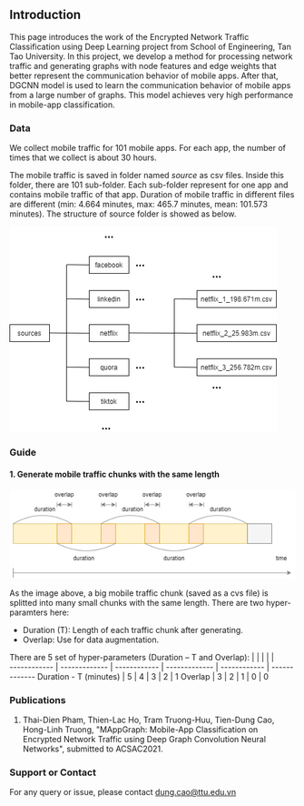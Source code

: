 ## Introduction

This page introduces the work of the Encrypted Network Traffic Classification using Deep Learning project from School of Engineering, Tan Tao University. In this project, we develop a method for processing network traffic and generating graphs with node features and edge weights that better represent the communication behavior of mobile apps. After that, DGCNN model is used to learn the communication behavior of mobile apps from a large number of graphs. This model achieves very high performance in mobile-app classification.

### Data

We collect mobile traffic for 101 mobile apps. For each app, the number of times that we collect is about 30 hours.

The mobile traffic is saved in folder named *source* as csv files. Inside this folder, there are 101 sub-folder. Each sub-folder represent for one app and contains mobile traffic of that app. Duration of mobile traffic in different files are different (min: 4.664 minutes, max: 465.7 minutes, mean: 101.573 minutes). The structure of source folder is showed as below.

![GitHub Logo](/images/source.png)

### Guide

#### 1. Generate mobile traffic chunks with the same length

![GitHub Logo](/images/splitting_chunks.png)

As the image above, a big mobile traffic chunk (saved as a cvs file) is splitted into many small chunks with the same length. There are two hyper-paramters here:

* Duration (T): Length of each traffic chunk after generating.
* Overlap: Use for data augmentation.

There are 5 set of hyper-parameters (Duration – T and Overlap):
 |  |  |  |  |  
------------ | ------------- | ------------ | ------------- | ------------ | ------------- 
Duration - T (minutes) | 5 | 4 | 3 | 2 | 1
Overlap | 3 | 2 | 1 | 0 | 0

### Publications

1. Thai-Dien Pham, Thien-Lac Ho, Tram Truong-Huu, Tien-Dung Cao, Hong-Linh Truong, "MAppGraph: Mobile-App Classification on Encrypted Network
Traffic using Deep Graph Convolution Neural Networks", submitted to ACSAC2021.

### Support or Contact

For any query or issue, please contact dung.cao@ttu.edu.vn
